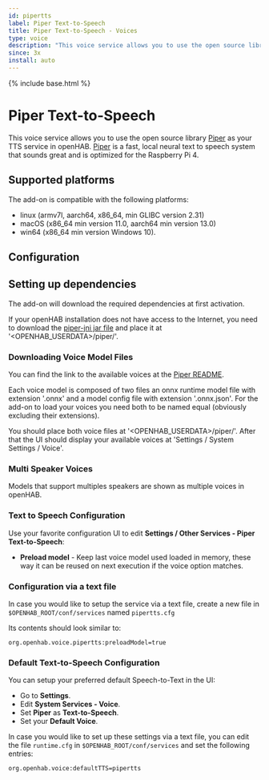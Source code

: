 ```yaml
---
id: pipertts
label: Piper Text-to-Speech
title: Piper Text-to-Speech - Voices
type: voice
description: "This voice service allows you to use the open source library [Piper](https://github.com/rhasspy/piper) as your TTS service in openHAB."
since: 3x
install: auto
---
```


<!-- Attention authors: Do not edit directly. Please add your changes to the appropriate source repository -->

{% include base.html %}

# Piper Text-to-Speech

This voice service allows you to use the open source library [Piper](https://github.com/rhasspy/piper) as your TTS service in openHAB.
[Piper](https://github.com/rhasspy/piper) is a fast, local neural text to speech system that sounds great and is optimized for the Raspberry Pi 4.

## Supported platforms

The add-on is compatible with the following platforms:

* linux (armv7l, aarch64, x86_64, min GLIBC version 2.31)
* macOS (x86_64 min version 11.0, aarch64 min version 13.0)
* win64 (x86_64 min version Windows 10).

## Configuration

## Setting up dependencies

The add-on will download the required dependencies at first activation.

If your openHAB installation does not have access to the Internet, you need to download the [piper-jni jar file](https://repo1.maven.org/maven2/io/github/givimad/piper-jni/1.2.0-a0f09cd/piper-jni-1.2.0-a0f09cd.jar) and place it at '<OPENHAB_USERDATA>/piper/'.

### Downloading Voice Model Files

You can find the link to the available voices at the [Piper README](https://github.com/rhasspy/piper).

Each voice model is composed of two files an onnx runtime model file with extension '.onnx' and a model config file with extension '.onnx.json'.
For the add-on to load your voices you need both to be named equal (obviously excluding their extensions).

You should place both voice files at '<OPENHAB_USERDATA>/piper/'.
After that the UI should display your available voices at 'Settings / System Settings / Voice'.

### Multi Speaker Voices

Models that support multiples speakers are shown as multiple voices in openHAB.

### Text to Speech Configuration

Use your favorite configuration UI to edit **Settings / Other Services - Piper Text-to-Speech**:

* **Preload model** - Keep last voice model used loaded in memory, these way it can be reused on next execution if the voice option matches.

### Configuration via a text file

In case you would like to setup the service via a text file, create a new file in `$OPENHAB_ROOT/conf/services` named `pipertts.cfg`

Its contents should look similar to:

```text
org.openhab.voice.pipertts:preloadModel=true
```

### Default Text-to-Speech Configuration

You can setup your preferred default Speech-to-Text in the UI:

* Go to **Settings**.
* Edit **System Services - Voice**.
* Set **Piper** as **Text-to-Speech**.
* Set your **Default Voice**.

In case you would like to set up these settings via a text file, you can edit the file `runtime.cfg` in `$OPENHAB_ROOT/conf/services` and set the following entries:

```text
org.openhab.voice:defaultTTS=pipertts
```
